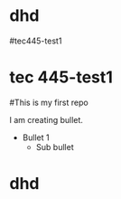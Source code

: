 # dhd
#tec445-test1
# tec 445-test1


#This is my first repo

I am creating bullet.

* Bullet 1
  * Sub bullet

# dhd
